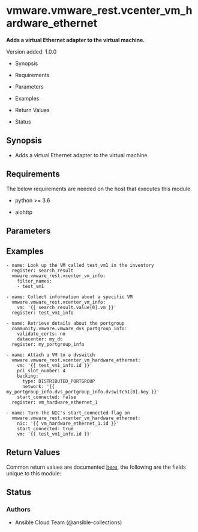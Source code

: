 # vmware.vmware_rest.vcenter_vm_hardware_ethernet

**Adds a virtual Ethernet adapter to the virtual machine.**

Version added: 1.0.0


* Synopsis


* Requirements


* Parameters


* Examples


* Return Values


* Status

## Synopsis


* Adds a virtual Ethernet adapter to the virtual machine.

## Requirements

The below requirements are needed on the host that executes this
module.


* python >= 3.6


* aiohttp

## Parameters

## Examples

```
- name: Look up the VM called test_vm1 in the inventory
  register: search_result
  vmware.vmware_rest.vcenter_vm_info:
    filter_names:
    - test_vm1

- name: Collect information about a specific VM
  vmware.vmware_rest.vcenter_vm_info:
    vm: '{{ search_result.value[0].vm }}'
  register: test_vm1_info

- name: Retrieve details about the portgroup
  community.vmware.vmware_dvs_portgroup_info:
    validate_certs: no
    datacenter: my_dc
  register: my_portgroup_info

- name: Attach a VM to a dvswitch
  vmware.vmware_rest.vcenter_vm_hardware_ethernet:
    vm: '{{ test_vm1_info.id }}'
    pci_slot_number: 4
    backing:
      type: DISTRIBUTED_PORTGROUP
      network: '{{ my_portgroup_info.dvs_portgroup_info.dvswitch1[0].key }}'
    start_connected: false
  register: vm_hardware_ethernet_1

- name: Turn the NIC's start_connected flag on
  vmware.vmware_rest.vcenter_vm_hardware_ethernet:
    nic: '{{ vm_hardware_ethernet_1.id }}'
    start_connected: true
    vm: '{{ test_vm1_info.id }}'
```

## Return Values

Common return values are documented [here](https://docs.ansible.com/ansible/latest/reference_appendices/common_return_values.html#common-return-values),
the following are the fields unique to this module:

## Status

### Authors


* Ansible Cloud Team (@ansible-collections)
